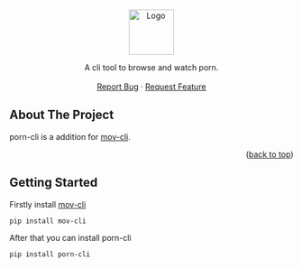 
<!-- Improved compatibility of back to top link: See: https://github.com/othneildrew/Best-README-Template/pull/73 -->
<a name="readme-top"></a>
<!--
*** Thanks for checking out the Best-README-Template. If you have a suggestion
*** that would make this better, please fork the repo and create a pull request
*** or simply open an issue with the tag "enhancement".
*** Don't forget to give the project a star!
*** Thanks again! Now go create something AMAZING! :D
-->



<!-- PROJECT SHIELDS -->
<!--
*** I'm using markdown "reference style" links for readability.
*** Reference links are enclosed in brackets [ ] instead of parentheses ( ).
*** See the bottom of this document for the declaration of the reference variables
*** for contributors-url, forks-url, etc. This is an optional, concise syntax you may use.
*** https://www.markdownguide.org/basic-syntax/#reference-style-links
-->

<!-- PROJECT LOGO -->
<br />
<div align="center">
  <a href="https://github.com/mov-cli/porn-cli">
    <img src="https://user-images.githubusercontent.com/83706294/216816435-15cd8441-7a20-4f95-9024-d0d3ea96c2ba.png" alt="Logo" width="80" height="80">
  </a>

  <p align="center">
    A cli tool to browse and watch porn.
    <br />
    <br />
    <a href="https://github.com/mov-cli/mov-cli/issues">Report Bug</a>
    ·
    <a href="https://github.com/mov-cli/mov-cli/issues">Request Feature</a>
  </p>
</div>


<!-- ABOUT THE PROJECT -->
## About The Project

porn-cli is a addition for [mov-cli](https://github.com/mov-cli/mov-cli).

<p align="right">(<a href="#readme-top">back to top</a>)</p

<!-- GETTING STARTED -->
## Getting Started

Firstly install [mov-cli](https://github.com/mov-cli/mov-cli)
```
pip install mov-cli
```
After that you can install porn-cli
```
pip install porn-cli
```
